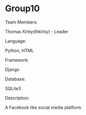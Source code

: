 # Group10

Team Members:

Thomas Kirby(thkirby) - Leader



Language:

Python, HTML



Framework:

Django



Database:

SQLite3



Description:

A Facebook like social media platform
